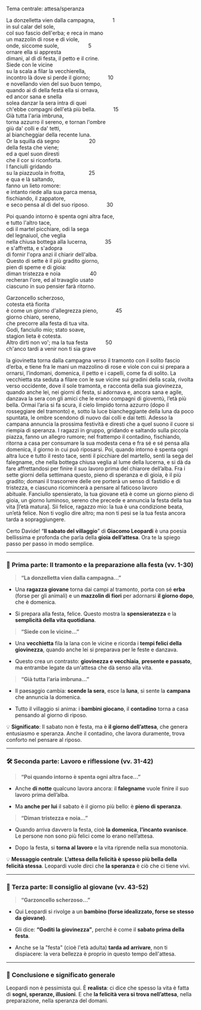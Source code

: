 Tema centrale: attesa/speranza

La donzelletta vien dalla campagna,            1  
in sul calar del sole,  
col suo fascio dell'erba; e reca in mano  
un mazzolin di rose e di viole,  
onde, siccome suole,                    5  
ornare ella si appresta  
dimani, al dì di festa, il petto e il crine.  
Siede con le vicine  
su la scala a filar la vecchierella,  
incontro là dove si perde il giorno;            10  
e novellando vien del suo buon tempo,  
quando ai dì della festa ella si ornava,  
ed ancor sana e snella  
solea danzar la sera intra di quei  
ch'ebbe compagni dell'età più bella.            15  
Già tutta l'aria imbruna,  
torna azzurro il sereno, e tornan l'ombre  
giù da' colli e da' tetti,  
al biancheggiar della recente luna.  
Or la squilla dà segno                    20  
della festa che viene;  
ed a quel suon diresti  
che il cor si riconforta.  
I fanciulli gridando  
su la piazzuola in frotta,                25  
e qua e là saltando,  
fanno un lieto romore:  
e intanto riede alla sua parca mensa,  
fischiando, il zappatore,  
e seco pensa al dì del suo riposo.            30  
  
Poi quando intorno è spenta ogni altra face,  
e tutto l'altro tace,  
odi il martel picchiare, odi la sega  
del legnaiuol, che veglia  
nella chiusa bottega alla lucerna,            35  
e s'affretta, e s'adopra  
di fornir l'opra anzi il chiarir dell'alba.  
Questo di sette è il più gradito giorno,  
pien di speme e di gioia:  
diman tristezza e noia                    40  
recheran l'ore, ed al travaglio usato  
ciascuno in suo pensier farà ritorno.  
  
Garzoncello scherzoso,  
cotesta età fiorita  
è come un giorno d'allegrezza pieno,            45  
giorno chiaro, sereno,  
che precorre alla festa di tua vita.  
Godi, fanciullo mio; stato soave,  
stagion lieta è cotesta.  
Altro dirti non vo'; ma la tua festa            50  
ch'anco tardi a venir non ti sia grave

la giovinetta torna dalla campagna verso il tramonto con il solito fascio d’erba, e tiene fra le mani un mazzolino di rose e viole con cui si prepara a ornarsi, l’indomani, domenica, il petto e i capelli, come fa di solito. La vecchietta sta seduta a filare con le sue vicine sui gradini della scala, rivolta verso occidente, dove il sole tramonta, e racconta della sua giovinezza, quando anche lei, nei giorni di festa, si adornava e, ancora sana e agile, danzava la sera con gli amici che le erano compagni di gioventù, l’età più bella. Ormai l’aria si fa scura, il cielo limpido torna azzurro (dopo il rosseggiare del tramonto) e, sotto la luce biancheggiante della luna da poco spuntata, le ombre scendono di nuovo dai colli e dai tetti. Adesso la campana annuncia la prossima festività e diresti che a quel suono il cuore si riempia di speranza. I ragazzi in gruppo, gridando e saltando sulla piccola piazza, fanno un allegro rumore; nel frattempo il contadino, fischiando, ritorna a casa per consumare la sua modesta cena e fra sé e sé pensa alla domenica, il giorno in cui può riposarsi. Poi, quando intorno è spenta ogni altra luce e tutto il resto tace, senti il picchiare del martello, senti la sega del falegname, che nella bottega chiusa veglia al lume della lucerna, e si dà da fare affrettandosi per finire il suo lavoro prima del chiarore dell’alba. Fra i sette giorni della settimana questo, pieno di speranza e di gioia, è il più gradito; domani il trascorrere delle ore porterà un senso di fastidio e di tristezza, e ciascuno ricomincerà a pensare al faticoso lavoro abituale. Fanciullo spensierato, la tua giovane età è come un giorno pieno di gioia, un giorno luminoso, sereno che precede e annuncia la festa della tua vita [l’età matura]. Sii felice, ragazzo mio: la tua è una condizione beata, un’età felice. Non ti voglio dire altro; ma non ti pesi se la tua festa ancora tarda a sopraggiungere.



Certo Davide! “**Il sabato del villaggio**” di **Giacomo Leopardi** è una poesia bellissima e profonda che parla della **gioia dell’attesa**. Ora te la spiego passo per passo in modo semplice.

---

### 🌅 **Prima parte: Il tramonto e la preparazione alla festa** (vv. 1-30)

> **“La donzelletta vien dalla campagna...”**

- Una **ragazza giovane** torna dai campi al tramonto, porta con sé **erba** (forse per gli animali) e un **mazzolin di fiori** per adornarsi **il giorno dopo**, che è domenica.
    
- Si prepara alla festa, felice. Questo mostra la **spensieratezza** e la **semplicità della vita quotidiana**.
    

> **“Siede con le vicine...”**

- Una **vecchietta** fila la lana con le vicine e ricorda i **tempi felici della giovinezza**, quando anche lei si preparava per le feste e danzava.
    
- Questo crea un contrasto: **giovinezza e vecchiaia**, **presente e passato**, ma entrambe legate da un'attesa che dà senso alla vita.
    

> **“Già tutta l’aria imbruna...”**

- Il paesaggio cambia: **scende la sera**, esce la **luna**, si sente la **campana** che annuncia la domenica.
    
- Tutto il villaggio si anima: i **bambini giocano**, il **contadino** torna a casa pensando al giorno di riposo.
    

💡 **Significato**: Il sabato non è festa, ma è **il giorno dell’attesa**, che genera entusiasmo e speranza. Anche il contadino, che lavora duramente, trova conforto nel pensare al riposo.

---

### 🛠️ **Seconda parte: Lavoro e riflessione** (vv. 31-42)

> **“Poi quando intorno è spenta ogni altra face...”**

- Anche **di notte** qualcuno lavora ancora: il **falegname** vuole finire il suo lavoro prima dell’alba.
    
- Ma **anche per lui** il sabato è il giorno più bello: è **pieno di speranza**.
    

> **“Diman tristezza e noia...”**

- Quando arriva davvero la festa, cioè **la domenica**, **l’incanto svanisce**. Le persone non sono più felici come lo erano nell’attesa.
    
- Dopo la festa, si **torna al lavoro** e la vita riprende nella sua monotonia.
    

💡 **Messaggio centrale**: **L’attesa della felicità è spesso più bella della felicità stessa**. Leopardi vuole dirci che **la speranza** è ciò che ci tiene vivi.

---

### 👦 **Terza parte: Il consiglio al giovane** (vv. 43-52)

> **“Garzoncello scherzoso...”**

- Qui Leopardi si rivolge a un **bambino (forse idealizzato, forse se stesso da giovane)**.
    
- Gli dice: **“Goditi la giovinezza”**, perché è come il **sabato prima della festa**.
    
- Anche se la "festa" (cioè l'età adulta) **tarda ad arrivare**, non ti dispiacere: la vera bellezza è proprio in questo tempo dell'attesa.
    

---

### 📌 **Conclusione e significato generale**

Leopardi non è pessimista qui. È **realista**: ci dice che spesso la vita è fatta di **sogni, speranze, illusioni**. E che **la felicità vera si trova nell’attesa**, nella preparazione, nella speranza del domani.